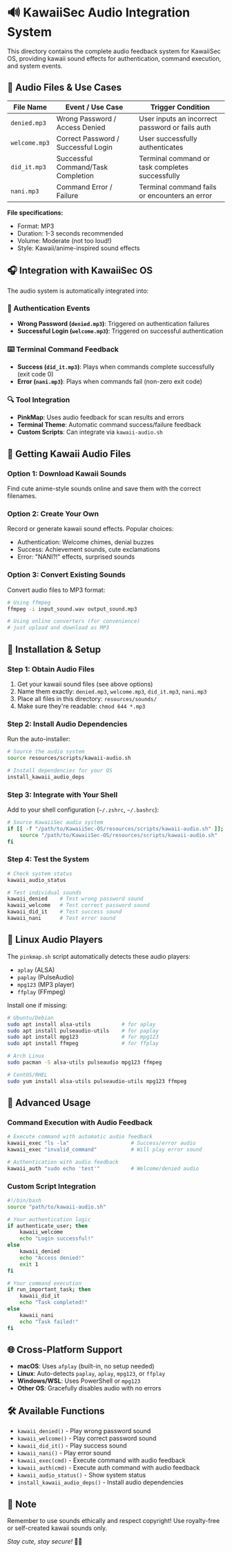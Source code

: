 # 🔊 KawaiiSec Audio Integration System

This directory contains the complete audio feedback system for KawaiiSec OS, providing kawaii sound effects for authentication, command execution, and system events.

## 🎵 Audio Files & Use Cases

| File Name     | Event / Use Case                      | Trigger Condition                                |
| ------------- | ------------------------------------- | ------------------------------------------------ |
| `denied.mp3`  | Wrong Password / Access Denied        | User inputs an incorrect password or fails auth |
| `welcome.mp3` | Correct Password / Successful Login   | User successfully authenticates                  |
| `did_it.mp3`  | Successful Command/Task Completion    | Terminal command or task completes successfully |
| `nani.mp3`    | Command Error / Failure               | Terminal command fails or encounters an error   |

**File specifications:**
- Format: MP3
- Duration: 1-3 seconds recommended  
- Volume: Moderate (not too loud!)
- Style: Kawaii/anime-inspired sound effects

## 🎧 Integration with KawaiiSec OS

The audio system is automatically integrated into:

### 🔐 Authentication Events
- **Wrong Password (`denied.mp3`)**: Triggered on authentication failures
- **Successful Login (`welcome.mp3`)**: Triggered on successful authentication

### ⌨️ Terminal Command Feedback  
- **Success (`did_it.mp3`)**: Plays when commands complete successfully (exit code 0)
- **Error (`nani.mp3`)**: Plays when commands fail (non-zero exit code)

### 🔍 Tool Integration
- **PinkMap**: Uses audio feedback for scan results and errors
- **Terminal Theme**: Automatic command success/failure feedback
- **Custom Scripts**: Can integrate via `kawaii-audio.sh`

## 🎵 Getting Kawaii Audio Files

### Option 1: Download Kawaii Sounds
Find cute anime-style sounds online and save them with the correct filenames.

### Option 2: Create Your Own
Record or generate kawaii sound effects. Popular choices:
- Authentication: Welcome chimes, denial buzzes
- Success: Achievement sounds, cute exclamations
- Error: "NANI?!" effects, surprised sounds

### Option 3: Convert Existing Sounds
Convert audio files to MP3 format:

```bash
# Using ffmpeg
ffmpeg -i input_sound.wav output_sound.mp3

# Using online converters (for convenience)
# just upload and download as MP3
```

## 🔧 Installation & Setup

### Step 1: Obtain Audio Files
1. Get your kawaii sound files (see above options)
2. Name them exactly: `denied.mp3`, `welcome.mp3`, `did_it.mp3`, `nani.mp3`
3. Place all files in this directory: `resources/sounds/`
4. Make sure they're readable: `chmod 644 *.mp3`

### Step 2: Install Audio Dependencies
Run the auto-installer:
```bash
# Source the audio system
source resources/scripts/kawaii-audio.sh

# Install dependencies for your OS
install_kawaii_audio_deps
```

### Step 3: Integrate with Your Shell
Add to your shell configuration (`~/.zshrc`, `~/.bashrc`):
```bash
# Source KawaiiSec audio system
if [[ -f "/path/to/KawaiiSec-OS/resources/scripts/kawaii-audio.sh" ]]; then
    source "/path/to/KawaiiSec-OS/resources/scripts/kawaii-audio.sh"
fi
```

### Step 4: Test the System
```bash
# Check system status
kawaii_audio_status

# Test individual sounds
kawaii_denied    # Test wrong password sound
kawaii_welcome   # Test correct password sound
kawaii_did_it    # Test success sound
kawaii_nani      # Test error sound
```

## 🐧 Linux Audio Players

The `pinkmap.sh` script automatically detects these audio players:
- `aplay` (ALSA)
- `paplay` (PulseAudio)  
- `mpg123` (MP3 player)
- `ffplay` (FFmpeg)

Install one if missing:
```bash
# Ubuntu/Debian
sudo apt install alsa-utils          # for aplay
sudo apt install pulseaudio-utils    # for paplay  
sudo apt install mpg123              # for mpg123
sudo apt install ffmpeg              # for ffplay

# Arch Linux
sudo pacman -S alsa-utils pulseaudio mpg123 ffmpeg

# CentOS/RHEL
sudo yum install alsa-utils pulseaudio-utils mpg123 ffmpeg
```

## 🚀 Advanced Usage

### Command Execution with Audio Feedback
```bash
# Execute command with automatic audio feedback
kawaii_exec "ls -la"                    # Success/error audio
kawaii_exec "invalid_command"           # Will play error sound

# Authentication with audio feedback  
kawaii_auth "sudo echo 'test'"          # Welcome/denied audio
```

### Custom Script Integration
```bash
#!/bin/bash
source "path/to/kawaii-audio.sh"

# Your authentication logic
if authenticate_user; then
    kawaii_welcome
    echo "Login successful!"
else
    kawaii_denied  
    echo "Access denied!"
    exit 1
fi

# Your command execution
if run_important_task; then
    kawaii_did_it
    echo "Task completed!"
else
    kawaii_nani
    echo "Task failed!"
fi
```

## 🌐 Cross-Platform Support

- **macOS**: Uses `afplay` (built-in, no setup needed)
- **Linux**: Auto-detects `paplay`, `aplay`, `mpg123`, or `ffplay`
- **Windows/WSL**: Uses PowerShell or `mpg123`
- **Other OS**: Gracefully disables audio with no errors

## 🛠️ Available Functions

- `kawaii_denied()` - Play wrong password sound
- `kawaii_welcome()` - Play correct password sound  
- `kawaii_did_it()` - Play success sound
- `kawaii_nani()` - Play error sound
- `kawaii_exec(cmd)` - Execute command with audio feedback
- `kawaii_auth(cmd)` - Execute auth command with audio feedback
- `kawaii_audio_status()` - Show system status
- `install_kawaii_audio_deps()` - Install audio dependencies

## 🌸 Note

Remember to use sounds ethically and respect copyright! Use royalty-free or self-created kawaii sounds only.

*Stay cute, stay secure!* 💖✨ 